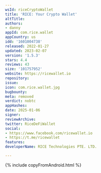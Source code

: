 ```yaml
---
wsId: riceCryptoWallet
title: 'RICE: Your Crypto Wallet'
altTitle: 
authors:
- danny
appId: com.rice.wallet
appCountry: us
idd: '1601004738'
released: 2022-01-27
updated: 2023-02-07
version: '1.5.3'
stars: 4.4
reviews: 43
size: '101757952'
website: https://ricewallet.io
repository: 
issue: 
icon: com.rice.wallet.jpg
bugbounty: 
meta: removed
verdict: nobtc
appHashes: 
date: 2025-01-06
signer: 
reviewArchive: 
twitter: RiceDeFiWallet
social:
- https://www.facebook.com/ricewallet.io
- https://t.me/ricewallet
features: 
developerName: RICE Technologies PTE. LTD.

---
```


{% include copyFromAndroid.html %}
